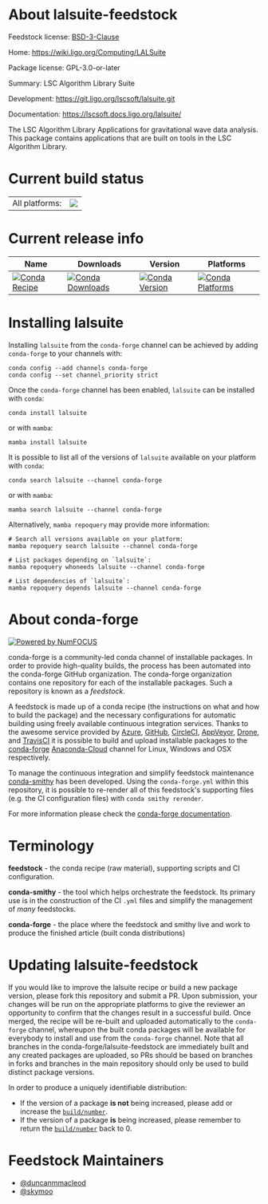 About lalsuite-feedstock
========================

Feedstock license: [BSD-3-Clause](https://github.com/conda-forge/lalsuite-feedstock/blob/main/LICENSE.txt)

Home: https://wiki.ligo.org/Computing/LALSuite

Package license: GPL-3.0-or-later

Summary: LSC Algorithm Library Suite

Development: https://git.ligo.org/lscsoft/lalsuite.git

Documentation: https://lscsoft.docs.ligo.org/lalsuite/

The LSC Algorithm Library Applications for gravitational wave data
analysis.  This package contains applications that are built on tools
in the LSC Algorithm Library.


Current build status
====================


<table><tr><td>All platforms:</td>
    <td>
      <a href="https://dev.azure.com/conda-forge/feedstock-builds/_build/latest?definitionId=2554&branchName=main">
        <img src="https://dev.azure.com/conda-forge/feedstock-builds/_apis/build/status/lalsuite-feedstock?branchName=main">
      </a>
    </td>
  </tr>
</table>

Current release info
====================

| Name | Downloads | Version | Platforms |
| --- | --- | --- | --- |
| [![Conda Recipe](https://img.shields.io/badge/recipe-lalsuite-green.svg)](https://anaconda.org/conda-forge/lalsuite) | [![Conda Downloads](https://img.shields.io/conda/dn/conda-forge/lalsuite.svg)](https://anaconda.org/conda-forge/lalsuite) | [![Conda Version](https://img.shields.io/conda/vn/conda-forge/lalsuite.svg)](https://anaconda.org/conda-forge/lalsuite) | [![Conda Platforms](https://img.shields.io/conda/pn/conda-forge/lalsuite.svg)](https://anaconda.org/conda-forge/lalsuite) |

Installing lalsuite
===================

Installing `lalsuite` from the `conda-forge` channel can be achieved by adding `conda-forge` to your channels with:

```
conda config --add channels conda-forge
conda config --set channel_priority strict
```

Once the `conda-forge` channel has been enabled, `lalsuite` can be installed with `conda`:

```
conda install lalsuite
```

or with `mamba`:

```
mamba install lalsuite
```

It is possible to list all of the versions of `lalsuite` available on your platform with `conda`:

```
conda search lalsuite --channel conda-forge
```

or with `mamba`:

```
mamba search lalsuite --channel conda-forge
```

Alternatively, `mamba repoquery` may provide more information:

```
# Search all versions available on your platform:
mamba repoquery search lalsuite --channel conda-forge

# List packages depending on `lalsuite`:
mamba repoquery whoneeds lalsuite --channel conda-forge

# List dependencies of `lalsuite`:
mamba repoquery depends lalsuite --channel conda-forge
```


About conda-forge
=================

[![Powered by
NumFOCUS](https://img.shields.io/badge/powered%20by-NumFOCUS-orange.svg?style=flat&colorA=E1523D&colorB=007D8A)](https://numfocus.org)

conda-forge is a community-led conda channel of installable packages.
In order to provide high-quality builds, the process has been automated into the
conda-forge GitHub organization. The conda-forge organization contains one repository
for each of the installable packages. Such a repository is known as a *feedstock*.

A feedstock is made up of a conda recipe (the instructions on what and how to build
the package) and the necessary configurations for automatic building using freely
available continuous integration services. Thanks to the awesome service provided by
[Azure](https://azure.microsoft.com/en-us/services/devops/), [GitHub](https://github.com/),
[CircleCI](https://circleci.com/), [AppVeyor](https://www.appveyor.com/),
[Drone](https://cloud.drone.io/welcome), and [TravisCI](https://travis-ci.com/)
it is possible to build and upload installable packages to the
[conda-forge](https://anaconda.org/conda-forge) [Anaconda-Cloud](https://anaconda.org/)
channel for Linux, Windows and OSX respectively.

To manage the continuous integration and simplify feedstock maintenance
[conda-smithy](https://github.com/conda-forge/conda-smithy) has been developed.
Using the ``conda-forge.yml`` within this repository, it is possible to re-render all of
this feedstock's supporting files (e.g. the CI configuration files) with ``conda smithy rerender``.

For more information please check the [conda-forge documentation](https://conda-forge.org/docs/).

Terminology
===========

**feedstock** - the conda recipe (raw material), supporting scripts and CI configuration.

**conda-smithy** - the tool which helps orchestrate the feedstock.
                   Its primary use is in the construction of the CI ``.yml`` files
                   and simplify the management of *many* feedstocks.

**conda-forge** - the place where the feedstock and smithy live and work to
                  produce the finished article (built conda distributions)


Updating lalsuite-feedstock
===========================

If you would like to improve the lalsuite recipe or build a new
package version, please fork this repository and submit a PR. Upon submission,
your changes will be run on the appropriate platforms to give the reviewer an
opportunity to confirm that the changes result in a successful build. Once
merged, the recipe will be re-built and uploaded automatically to the
`conda-forge` channel, whereupon the built conda packages will be available for
everybody to install and use from the `conda-forge` channel.
Note that all branches in the conda-forge/lalsuite-feedstock are
immediately built and any created packages are uploaded, so PRs should be based
on branches in forks and branches in the main repository should only be used to
build distinct package versions.

In order to produce a uniquely identifiable distribution:
 * If the version of a package **is not** being increased, please add or increase
   the [``build/number``](https://docs.conda.io/projects/conda-build/en/latest/resources/define-metadata.html#build-number-and-string).
 * If the version of a package **is** being increased, please remember to return
   the [``build/number``](https://docs.conda.io/projects/conda-build/en/latest/resources/define-metadata.html#build-number-and-string)
   back to 0.

Feedstock Maintainers
=====================

* [@duncanmmacleod](https://github.com/duncanmmacleod/)
* [@skymoo](https://github.com/skymoo/)

